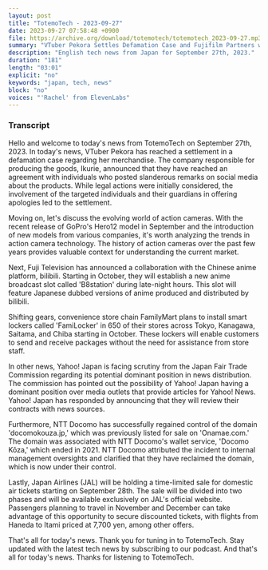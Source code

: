```yaml
---
layout: post
title: "TotemoTech - 2023-09-27"
date: 2023-09-27 07:58:48 +0900
file: https://archive.org/download/totemotech/totemotech_2023-09-27.mp3
summary: "VTuber Pekora Settles Defamation Case and Fujifilm Partners with Chinese Anime Platform, & more…"
description: "English tech news from Japan for September 27th, 2023."
duration: "181"
length: "03:01"
explicit: "no"
keywords: "japan, tech, news"
block: "no"
voices: "'Rachel' from ElevenLabs"
---
```


### Transcript

Hello and welcome to today's news from TotemoTech on September 27th, 2023. In today's news, VTuber Pekora has reached a settlement in a defamation case regarding her merchandise. The company responsible for producing the goods, Ikurie, announced that they have reached an agreement with individuals who posted slanderous remarks on social media about the products. While legal actions were initially considered, the involvement of the targeted individuals and their guardians in offering apologies led to the settlement.

Moving on, let's discuss the evolving world of action cameras. With the recent release of GoPro's Hero12 model in September and the introduction of new models from various companies, it's worth analyzing the trends in action camera technology. The history of action cameras over the past few years provides valuable context for understanding the current market.

Next, Fuji Television has announced a collaboration with the Chinese anime platform, bilibili. Starting in October, they will establish a new anime broadcast slot called 'B8station' during late-night hours. This slot will feature Japanese dubbed versions of anime produced and distributed by bilibili.

Shifting gears, convenience store chain FamilyMart plans to install smart lockers called 'FamiLocker' in 650 of their stores across Tokyo, Kanagawa, Saitama, and Chiba starting in October. These lockers will enable customers to send and receive packages without the need for assistance from store staff.

In other news, Yahoo! Japan is facing scrutiny from the Japan Fair Trade Commission regarding its potential dominant position in news distribution. The commission has pointed out the possibility of Yahoo! Japan having a dominant position over media outlets that provide articles for Yahoo! News. Yahoo! Japan has responded by announcing that they will review their contracts with news sources.

Furthermore, NTT Docomo has successfully regained control of the domain 'docomokouza.jp,' which was previously listed for sale on 'Onamae.com.' The domain was associated with NTT Docomo's wallet service, 'Docomo Kōza,' which ended in 2021. NTT Docomo attributed the incident to internal management oversights and clarified that they have reclaimed the domain, which is now under their control.

Lastly, Japan Airlines (JAL) will be holding a time-limited sale for domestic air tickets starting on September 28th. The sale will be divided into two phases and will be available exclusively on JAL's official website. Passengers planning to travel in November and December can take advantage of this opportunity to secure discounted tickets, with flights from Haneda to Itami priced at 7,700 yen, among other offers.

That's all for today's news. Thank you for tuning in to TotemoTech. Stay updated with the latest tech news by subscribing to our podcast.   And that's all for today's news. Thanks for listening to TotemoTech.
